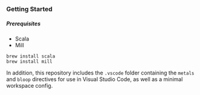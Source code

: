 ### Getting Started

##### Prerequisites
 - Scala
 - Mill

```
brew install scala
brew install mill
```

In addition, this repository includes the `.vscode` folder containing the `metals` and `bloop` directives for use in Visual Studio Code, as well as a minimal workspace config.
